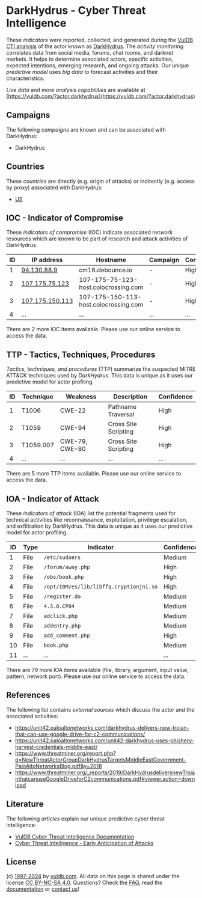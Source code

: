 # DarkHydrus - Cyber Threat Intelligence

These _indicators_ were reported, collected, and generated during the [VulDB CTI analysis](https://vuldb.com/?kb.cti) of the actor known as [DarkHydrus](https://vuldb.com/?actor.darkhydrus). The _activity monitoring_ correlates data from social media, forums, chat rooms, and darknet markets. It helps to determine associated actors, specific activities, expected intentions, emerging research, and ongoing attacks. Our unique _predictive model_ uses _big data_ to forecast activities and their characteristics.

_Live data_ and more _analysis capabilities_ are available at [https://vuldb.com/?actor.darkhydrus](https://vuldb.com/?actor.darkhydrus)

## Campaigns

The following _campaigns_ are known and can be associated with DarkHydrus:

* DarkHydrus

## Countries

These _countries_ are directly (e.g. origin of attacks) or indirectly (e.g. access by proxy) associated with DarkHydrus:

* [US](https://vuldb.com/?country.us)

## IOC - Indicator of Compromise

These _indicators of compromise_ (IOC) indicate associated network resources which are known to be part of research and attack activities of DarkHydrus.

ID | IP address | Hostname | Campaign | Confidence
-- | ---------- | -------- | -------- | ----------
1 | [94.130.88.9](https://vuldb.com/?ip.94.130.88.9) | cm16.debounce.io | - | High
2 | [107.175.75.123](https://vuldb.com/?ip.107.175.75.123) | 107-175-75-123-host.colocrossing.com | - | High
3 | [107.175.150.113](https://vuldb.com/?ip.107.175.150.113) | 107-175-150-113-host.colocrossing.com | - | High
4 | ... | ... | ... | ...

There are 2 more IOC items available. Please use our online service to access the data.

## TTP - Tactics, Techniques, Procedures

_Tactics, techniques, and procedures_ (TTP) summarize the suspected MITRE ATT&CK techniques used by _DarkHydrus_. This data is unique as it uses our predictive model for actor profiling.

ID | Technique | Weakness | Description | Confidence
-- | --------- | -------- | ----------- | ----------
1 | T1006 | CWE-22 | Pathname Traversal | High
2 | T1059 | CWE-94 | Cross Site Scripting | High
3 | T1059.007 | CWE-79, CWE-80 | Cross Site Scripting | High
4 | ... | ... | ... | ...

There are 5 more TTP items available. Please use our online service to access the data.

## IOA - Indicator of Attack

These _indicators of attack_ (IOA) list the potential fragments used for technical activities like reconnaissance, exploitation, privilege escalation, and exfiltration by DarkHydrus. This data is unique as it uses our predictive model for actor profiling.

ID | Type | Indicator | Confidence
-- | ---- | --------- | ----------
1 | File | `/etc/sudoers` | Medium
2 | File | `/forum/away.php` | High
3 | File | `/obs/book.php` | High
4 | File | `/opt/IBM/es/lib/libffq.cryptionjni.so` | High
5 | File | `/register.do` | Medium
6 | File | `4.3.0.CP04` | Medium
7 | File | `adclick.php` | Medium
8 | File | `addentry.php` | Medium
9 | File | `add_comment.php` | High
10 | File | `book.php` | Medium
11 | ... | ... | ...

There are 79 more IOA items available (file, library, argument, input value, pattern, network port). Please use our online service to access the data.

## References

The following list contains _external sources_ which discuss the actor and the associated activities:

* https://unit42.paloaltonetworks.com/darkhydrus-delivers-new-trojan-that-can-use-google-drive-for-c2-communications/
* https://unit42.paloaltonetworks.com/unit42-darkhydrus-uses-phishery-harvest-credentials-middle-east/
* https://www.threatminer.org/report.php?q=NewThreatActorGroupDarkHydrusTargetsMiddleEastGovernment-PaloAltoNetworksBlog.pdf&y=2018
* https://www.threatminer.org/_reports/2019/DarkHydrusdeliversnewTrojanthatcanuseGoogleDriveforC2communications.pdf#viewer.action=download

## Literature

The following _articles_ explain our unique predictive cyber threat intelligence:

* [VulDB Cyber Threat Intelligence Documentation](https://vuldb.com/?kb.cti)
* [Cyber Threat Intelligence - Early Anticipation of Attacks](https://www.scip.ch/en/?labs.20201022)

## License

(c) [1997-2024](https://vuldb.com/?kb.changelog) by [vuldb.com](https://vuldb.com/?kb.about). All data on this page is shared under the license [CC BY-NC-SA 4.0](https://creativecommons.org/licenses/by-nc-sa/4.0/). Questions? Check the [FAQ](https://vuldb.com/?kb.faq), read the [documentation](https://vuldb.com/?kb) or [contact us](https://vuldb.com/?contact)!
